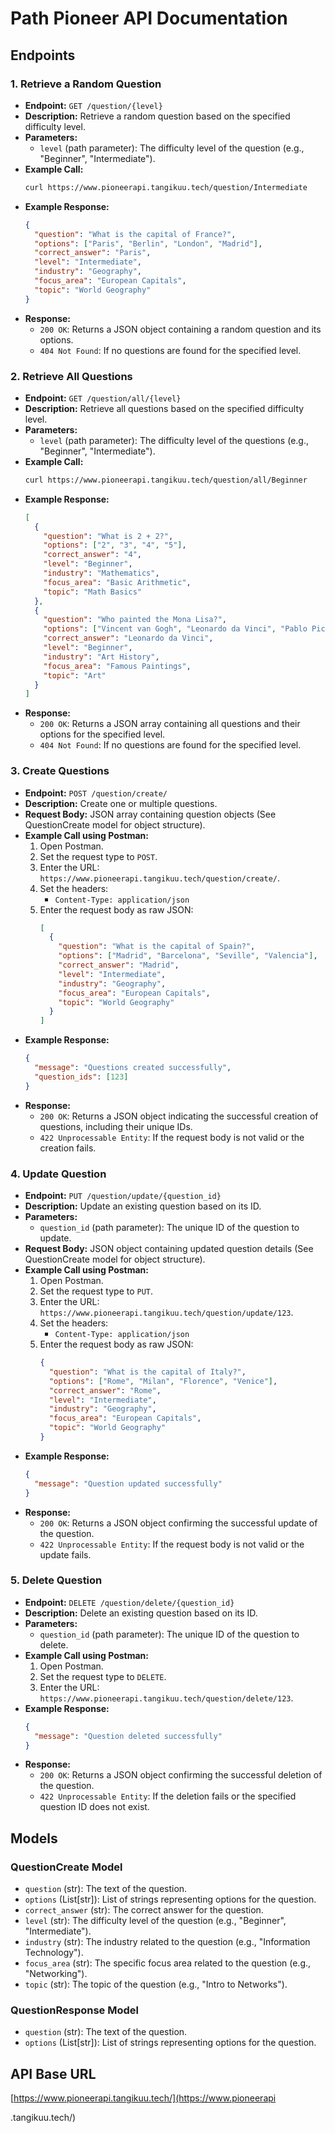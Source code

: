 # Path Pioneer API Documentation

## Endpoints

### 1. Retrieve a Random Question

- **Endpoint:** `GET /question/{level}`
- **Description:** Retrieve a random question based on the specified difficulty level.
- **Parameters:**
  - `level` (path parameter): The difficulty level of the question (e.g., "Beginner", "Intermediate").
- **Example Call:**
  ```bash
  curl https://www.pioneerapi.tangikuu.tech/question/Intermediate
  ```
- **Example Response:**
  ```json
  {
    "question": "What is the capital of France?",
    "options": ["Paris", "Berlin", "London", "Madrid"],
    "correct_answer": "Paris",
    "level": "Intermediate",
    "industry": "Geography",
    "focus_area": "European Capitals",
    "topic": "World Geography"
  }
  ```
- **Response:**
  - `200 OK`: Returns a JSON object containing a random question and its options.
  - `404 Not Found`: If no questions are found for the specified level.

### 2. Retrieve All Questions

- **Endpoint:** `GET /question/all/{level}`
- **Description:** Retrieve all questions based on the specified difficulty level.
- **Parameters:**
  - `level` (path parameter): The difficulty level of the questions (e.g., "Beginner", "Intermediate").
- **Example Call:**
  ```bash
  curl https://www.pioneerapi.tangikuu.tech/question/all/Beginner
  ```
- **Example Response:**
  ```json
  [
    {
      "question": "What is 2 + 2?",
      "options": ["2", "3", "4", "5"],
      "correct_answer": "4",
      "level": "Beginner",
      "industry": "Mathematics",
      "focus_area": "Basic Arithmetic",
      "topic": "Math Basics"
    },
    {
      "question": "Who painted the Mona Lisa?",
      "options": ["Vincent van Gogh", "Leonardo da Vinci", "Pablo Picasso", "Claude Monet"],
      "correct_answer": "Leonardo da Vinci",
      "level": "Beginner",
      "industry": "Art History",
      "focus_area": "Famous Paintings",
      "topic": "Art"
    }
  ]
  ```
- **Response:**
  - `200 OK`: Returns a JSON array containing all questions and their options for the specified level.
  - `404 Not Found`: If no questions are found for the specified level.

### 3. Create Questions

- **Endpoint:** `POST /question/create/`
- **Description:** Create one or multiple questions.
- **Request Body:** JSON array containing question objects (See QuestionCreate model for object structure).
- **Example Call using Postman:**
  1. Open Postman.
  2. Set the request type to `POST`.
  3. Enter the URL: `https://www.pioneerapi.tangikuu.tech/question/create/`.
  4. Set the headers:
      - `Content-Type: application/json`
  5. Enter the request body as raw JSON:
      ```json
      [
        {
          "question": "What is the capital of Spain?",
          "options": ["Madrid", "Barcelona", "Seville", "Valencia"],
          "correct_answer": "Madrid",
          "level": "Intermediate",
          "industry": "Geography",
          "focus_area": "European Capitals",
          "topic": "World Geography"
        }
      ]
      ```
- **Example Response:**
  ```json
  {
    "message": "Questions created successfully",
    "question_ids": [123]
  }
  ```
- **Response:**
  - `200 OK`: Returns a JSON object indicating the successful creation of questions, including their unique IDs.
  - `422 Unprocessable Entity`: If the request body is not valid or the creation fails.

### 4. Update Question

- **Endpoint:** `PUT /question/update/{question_id}`
- **Description:** Update an existing question based on its ID.
- **Parameters:**
  - `question_id` (path parameter): The unique ID of the question to update.
- **Request Body:** JSON object containing updated question details (See QuestionCreate model for object structure).
- **Example Call using Postman:**
  1. Open Postman.
  2. Set the request type to `PUT`.
  3. Enter the URL: `https://www.pioneerapi.tangikuu.tech/question/update/123`.
  4. Set the headers:
      - `Content-Type: application/json`
  5. Enter the request body as raw JSON:
      ```json
      {
        "question": "What is the capital of Italy?",
        "options": ["Rome", "Milan", "Florence", "Venice"],
        "correct_answer": "Rome",
        "level": "Intermediate",
        "industry": "Geography",
        "focus_area": "European Capitals",
        "topic": "World Geography"
      }
      ```
- **Example Response:**
  ```json
  {
    "message": "Question updated successfully"
  }
  ```
- **Response:**
  - `200 OK`: Returns a JSON object confirming the successful update of the question.
  - `422 Unprocessable Entity`: If the request body is not valid or the update fails.

### 5. Delete Question

- **Endpoint:** `DELETE /question/delete/{question_id}`
- **Description:** Delete an existing question based on its ID.
- **Parameters:**
  - `question_id` (path parameter): The unique ID of the question to delete.
- **Example Call using Postman:**
  1. Open Postman.
  2. Set the request type to `DELETE`.
  3. Enter the URL: `https://www.pioneerapi.tangikuu.tech/question/delete/123`.
- **Example Response:**
  ```json
  {
    "message": "Question deleted successfully"
  }
  ```
- **Response:**
  - `200 OK`: Returns a JSON object confirming the successful deletion of the question.
  - `422 Unprocessable Entity`: If the deletion fails or the specified question ID does not exist.

## Models

### QuestionCreate Model

- `question` (str): The text of the question.
- `options` (List[str]): List of strings representing options for the question.
- `correct_answer` (str): The correct answer for the question.
- `level` (str): The difficulty level of the question (e.g., "Beginner", "Intermediate").
- `industry` (str): The industry related to the question (e.g., "Information Technology").
- `focus_area` (str): The specific focus area related to the question (e.g., "Networking").
- `topic` (str): The topic of the question (e.g., "Intro to Networks").

### QuestionResponse Model

- `question` (str): The text of the question.
- `options` (List[str]): List of strings representing options for the question.

## API Base URL

[https://www.pioneerapi.tangikuu.tech/](https://www.pioneerapi

.tangikuu.tech/)